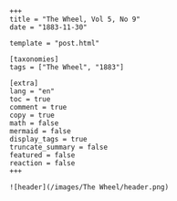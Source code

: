 
    +++
    title = "The Wheel, Vol 5, No 9"
    date = "1883-11-30"

    template = "post.html"

    [taxonomies]
    tags = ["The Wheel", "1883"]

    [extra]
    lang = "en"
    toc = true
    comment = true
    copy = true
    math = false
    mermaid = false
    display_tags = true
    truncate_summary = false
    featured = false
    reaction = false
    +++

    ![header](/images/The Wheel/header.png)

    